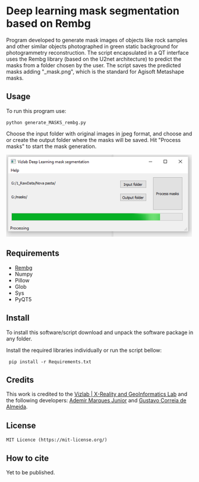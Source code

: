 # Deep learning mask segmentation based on Rembg

Program developed to generate mask images of objects like rock samples and other similar objects photographed in green static background for photogrammetry reconstruction. The script encapsulated in a QT interface uses the Rembg library (based on the U2net architecture) to predict the masks from a folder chosen by the user. The script saves the predicted masks adding "_mask.png", which is the standard for Agisoft Metashape masks.


## Usage
 
 To run this program use:
 
    python generate_MASKS_rembg.py
  
Choose the input folder with original images in jpeg format, and choose and or create the output folder where the masks will be saved. Hit "Process masks" to start the mask generation.

<img src="https://github.com/ademirmarquesjunior/deep_learning_mask_segmentation/blob/main/images/program_interface1.png" width="500" alt="Segmented image">



## Requirements

- [Rembg](https://github.com/danielgatis/rembg)
- Numpy
- Pillow
- Glob
- Sys
- PyQT5


## Install

To install this software/script download and unpack the software package in any folder.

Install the required libraries individually or run the script bellow:
 
     pip install -r Requirements.txt


## Credits	
This work is credited to the [Vizlab | X-Reality and GeoInformatics Lab](http://vizlab.unisinos.br/) and the following developers:	[Ademir Marques Junior](https://www.researchgate.net/profile/Ademir_Junior) and [Gustavo Correia de Almeida](https://github.com/pavaonegro/).

## License

    MIT Licence (https://mit-license.org/)
    
## How to cite

Yet to be published.
